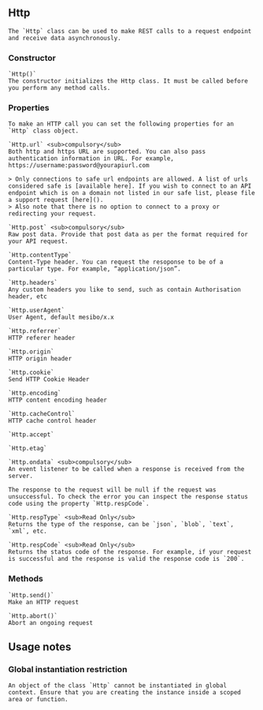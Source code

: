 ## Http  
	The `Http` class can be used to make REST calls to a request endpoint and receive data asynchronously.

### Constructor  
	`Http()`  
	The constructor initializes the Http class. It must be called before you perform any method calls. 

### Properties  
	To make an HTTP call you can set the following properties for an `Http` class object. 

	`Http.url` <sub>compulsory</sub>  
	Both http and https URL are supported. You can also pass authentication information in URL. For example, https://username:password@yourapiurl.com

	> Only connections to safe url endpoints are allowed. A list of urls considered safe is [available here]. If you wish to connect to an API endpoint which is on a domain not listed in our safe list, please file a support request [here]().
	> Also note that there is no option to connect to a proxy or redirecting your request.

	`Http.post` <sub>compulsory</sub>  
	Raw post data. Provide that post data as per the format required for your API request.

	`Http.contentType`  
	Content-Type header. You can request the resoponse to be of a particular type. For example, “application/json”.

	`Http.headers`  
	Any custom headers you like to send, such as contain Authorisation header, etc

	`Http.userAgent`  
	User Agent, default mesibo/x.x

	`Http.referrer`  
	HTTP referer header

	`Http.origin`  
	HTTP origin header

	`Http.cookie`  
	Send HTTP Cookie Header

	`Http.encoding`  
	HTTP content encoding header

	`Http.cacheControl`  
	HTTP cache control header

	`Http.accept`

	`Http.etag`

	`Http.ondata` <sub>compulsory</sub>  
	An event listener to be called when a response is received from the server.

	The response to the request will be null if the request was unsuccessful. To check the error you can inspect the response status code using the property `Http.respCode`.

	`Http.respType` <sub>Read Only</sub>  
	Returns the type of the response, can be `json`, `blob`, `text`, `xml`, etc. 

	`Http.respCode` <sub>Read Only</sub>  
	Returns the status code of the response. For example, if your request is successful and the response is valid the response code is `200`.  

### Methods
	`Http.send()`   
	Make an HTTP request

	`Http.abort()`  
	Abort an ongoing request

## Usage notes

### Global instantiation restriction  
	An object of the class `Http` cannot be instantiated in global context. Ensure that you are creating the instance inside a scoped area or function.

